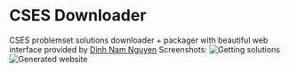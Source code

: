 # CSES Downloader
CSES problemset solutions downloader + packager with beautiful web interface provided by [Dinh Nam Nguyen](https://github.com/NguyenD-Nam)
Screenshots:
![Getting solutions](main/screenshot.png)
![Generated website](main/screenshot2.png)
